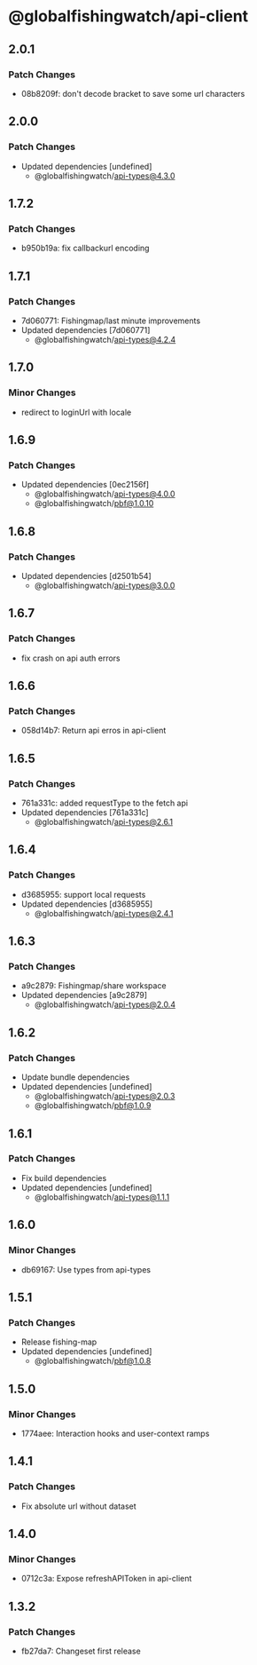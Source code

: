 # @globalfishingwatch/api-client

## 2.0.1

### Patch Changes

- 08b8209f: don't decode bracket to save some url characters

## 2.0.0

### Patch Changes

- Updated dependencies [undefined]
  - @globalfishingwatch/api-types@4.3.0

## 1.7.2

### Patch Changes

- b950b19a: fix callbackurl encoding

## 1.7.1

### Patch Changes

- 7d060771: Fishingmap/last minute improvements
- Updated dependencies [7d060771]
  - @globalfishingwatch/api-types@4.2.4

## 1.7.0

### Minor Changes

- redirect to loginUrl with locale

## 1.6.9

### Patch Changes

- Updated dependencies [0ec2156f]
  - @globalfishingwatch/api-types@4.0.0
  - @globalfishingwatch/pbf@1.0.10

## 1.6.8

### Patch Changes

- Updated dependencies [d2501b54]
  - @globalfishingwatch/api-types@3.0.0

## 1.6.7

### Patch Changes

- fix crash on api auth errors

## 1.6.6

### Patch Changes

- 058d14b7: Return api erros in api-client

## 1.6.5

### Patch Changes

- 761a331c: added requestType to the fetch api
- Updated dependencies [761a331c]
  - @globalfishingwatch/api-types@2.6.1

## 1.6.4

### Patch Changes

- d3685955: support local requests
- Updated dependencies [d3685955]
  - @globalfishingwatch/api-types@2.4.1

## 1.6.3

### Patch Changes

- a9c2879: Fishingmap/share workspace
- Updated dependencies [a9c2879]
  - @globalfishingwatch/api-types@2.0.4

## 1.6.2

### Patch Changes

- Update bundle dependencies
- Updated dependencies [undefined]
  - @globalfishingwatch/api-types@2.0.3
  - @globalfishingwatch/pbf@1.0.9

## 1.6.1

### Patch Changes

- Fix build dependencies
- Updated dependencies [undefined]
  - @globalfishingwatch/api-types@1.1.1

## 1.6.0

### Minor Changes

- db69167: Use types from api-types

## 1.5.1

### Patch Changes

- Release fishing-map
- Updated dependencies [undefined]
  - @globalfishingwatch/pbf@1.0.8

## 1.5.0

### Minor Changes

- 1774aee: Interaction hooks and user-context ramps

## 1.4.1

### Patch Changes

- Fix absolute url without dataset

## 1.4.0

### Minor Changes

- 0712c3a: Expose refreshAPIToken in api-client

## 1.3.2

### Patch Changes

- fb27da7: Changeset first release
